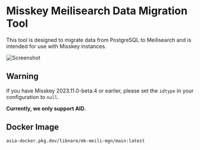 # Misskey Meilisearch Data Migration Tool

This tool is designed to migrate data from PostgreSQL to Meilisearch and is intended for use with Misskey instances.

![Screenshot](assets/Screenshot_2.png)

## Warning
If you have Misskey 2023.11.0-beta.4 or earlier, please set the `idtype` in your configuration to `null`.

**Currently, we only support AID.**

## Docker Image
```docker
asia-docker.pkg.dev/libnare/mk-meili-mgn/main:latest
```